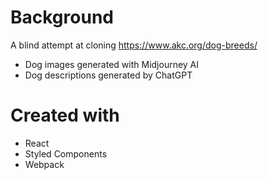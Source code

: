 # Background
A blind attempt at cloning https://www.akc.org/dog-breeds/
- Dog images generated with Midjourney AI
- Dog descriptions generated by ChatGPT

# Created with 
- React
- Styled Components
- Webpack

